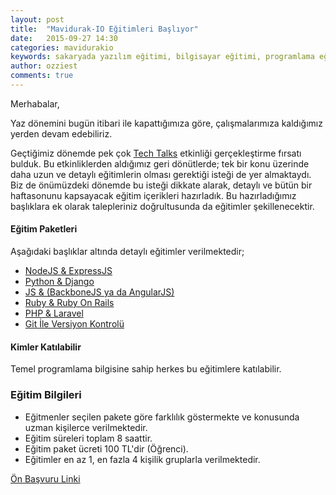 ```yaml
---
layout: post
title:  "Mavidurak-IO Eğitimleri Başlıyor"
date:   2015-09-27 14:30
categories: mavidurakio
keywords: sakaryada yazılım eğitimi, bilgisayar eğitimi, programlama eğitimi, mavidurakio, php eğitimi, js eğitimi, python eğitimi, ruby eğitimi, ruby on rails eğitimi, laravel eğitimi, express eğitimi, django eğitimi, backbone eğitimi, angularjs eğitimi
author: ozziest
comments: true
---
```


Merhabalar,

Yaz dönemini bugün itibari ile kapattığımıza göre, çalışmalarımıza kaldığımız yerden devam edebiliriz. 

Geçtiğimiz dönemde pek çok [Tech Talks](/mavidurakio/2015/03/18/tech-talk-etkinlikleri.html) etkinliği gerçekleştirme fırsatı bulduk. Bu etkinliklerden aldığımız geri dönütlerde; tek bir konu üzerinde daha uzun ve detaylı eğitimlerin olması gerektiği isteği de yer almaktaydı. Biz de önümüzdeki dönemde bu isteği dikkate alarak, detaylı ve bütün bir haftasonunu kapsayacak eğitim içerikleri hazırladık. Bu hazırladığımız başlıklara ek olarak talepleriniz doğrultusunda da eğitimler şekillenecektir. 

<!--more-->

#### Eğitim Paketleri

Aşağıdaki başlıklar altında detaylı eğitimler verilmektedir;

- [NodeJS & ExpressJS](/_pages/node-js-ve-express-js-egitimi/index.html)
- [Python & Django](/_pages/python-ve-django-framework-egitimi/index.html)
- [JS & (BackboneJS ya da AngularJS)](/_pages/js-backbone-ya-da-angularjs-egitimi/index.html)
- [Ruby & Ruby On Rails](/_pages/ruby-ve-ruby-on-rails-egitimi/index.html)
- [PHP & Laravel](/_pages/php-ve-laravel-egitimi/index.html)
- [Git İle Versiyon Kontrolü](/_pages/git-ile-versiyon-kontrolu-egitimi/index.html)

#### Kimler Katılabilir

Temel programlama bilgisine sahip herkes bu eğitimlere katılabilir.

### Eğitim Bilgileri

- Eğitmenler seçilen pakete göre farklılık göstermekte ve konusunda uzman kişilerce verilmektedir.
- Eğitim süreleri toplam 8 saattir.
- Eğitim paket ücreti 100 TL'dir (Öğrenci).
- Eğitimler en az 1, en fazla 4 kişilik gruplarla verilmektedir.

[Ön Başvuru Linki](https://docs.google.com/forms/d/1xXUi-JLKexceI8NzrQ6LmSWvArd0ptxGaB4zCbqeKfU/viewform?usp=send_form)
